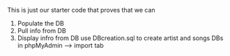 This is just our starter code that proves that we can
  1. Populate the DB
  2. Pull info from DB
  3. Display infro from DB
use DBcreation.sql to create artist and songs DBs in phpMyAdmin --> import tab

